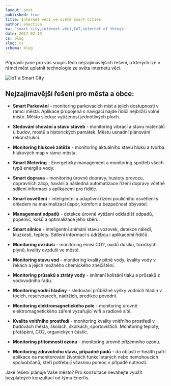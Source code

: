 ```yaml
---
layout: post
published: true
title: Internet věcí ve světě Smart Cities
author: enectiva
kw: 'smart city,internet věcí,IoT,internet of things'
date: 2017-02-19
cs: blog
slug: cs
schema: blog
---
```


Připravili jsme pro vás soupis těch nejzajímavějších řešení, u kterých lze v rámci měst uplatnit technologie ze světa internetu věcí.

<img src="/img/blog/enectiva_iot_smart_city.jpg" alt="IoT a Smart City" class="center">

## Nejzajímavější řešení pro města a obce:


- **Smart Parkování** - monitoring parkovacích míst a jejich dostupnosti v rámci města. Aplikace  propojená s navigací najde řidiči nejbližší volné místo. Město sleduje vytíženost jednotlivých ploch.

- **Sledování chování a stavu staveb** - monitoring vibrací a stavu materiálů u budov, mostů a historických památek. Městu usnadní plánování rekonstrukcí.

- **Monitoring hlukové zátěže** - monitoring aktuálního stavu hluku a tvorba hlukových map v rámci města.

- **Smart Metering** - Energetický management a monitoring spotřeb všech typů energií a vody.

- **Smart doprava** - monitoring úrovně dopravy, hustoty provozu, dopravních zácp, havárií a následná automatizace řízení dopravy včetně sdílení informací s aplikacemi pro řidiče.

- **Smart osvětlení** - inteligentní a adaptivní řízení pouličního osvětlení s ohledem na maximalizaci úspor, komfort a bezpečnost obyvatel.

- **Management odpadů** - detekce úrovně vytížení odkladišť odpadů, popelnic, košů a optimalizace jeho sběru.

- **Smart silnice** - inteligentní snímání stavu vozovek, detekce náledí, kluzkosti, teploty. Sdílení informací s údržbou i aplikacemi řidičů.

- **Monitoring ovzduší** - monitoring emisí CO2, oxidů dusíku, toxických plynů, kvality ovzduší ve městě.

- **Monitoring stavu vod** - monitoring kvality pitné vody, kvality vody v řekách a jejich možného chemického znečištění.

- **Monitoring průsaků a ztráty vody** - snímaní kolísání tlaku a průsaků z vodovodního řadu.

- **Monitoring vodní hladiny** - sledování průběžné výšky vodních hladin v tocích, reservoarech, nádržích, predikce povodní.

- **Monitoring elektromagnetického pole** - monitoring úrovně elektromagnetického záření vyzařující wifi a radiové sítě.

- **Kvalita vnitřního prostředí** - monitoring kvality vnitřního prostředí v budovách města, školách, školkách, sportovištích. Monitoring teploty, přetápění, CO2, organických částic.

- **Monitoring přítomnosti ozonu** - monitoring úrovně přízemního ozonu.

- **Monitoring zdravotního stavu, případně pádů** - do oblasti e-health patří aplikace na monitorování životních funkcí starých nebo nemohoucích spoluobčanů, kteří potřebují včasnou pomoc v případě nutnosti.

Jaké řešení plánuje Vaše město? Pro konzultace neváhejte využít bezplatných konzultací od týmu Enerfis.



